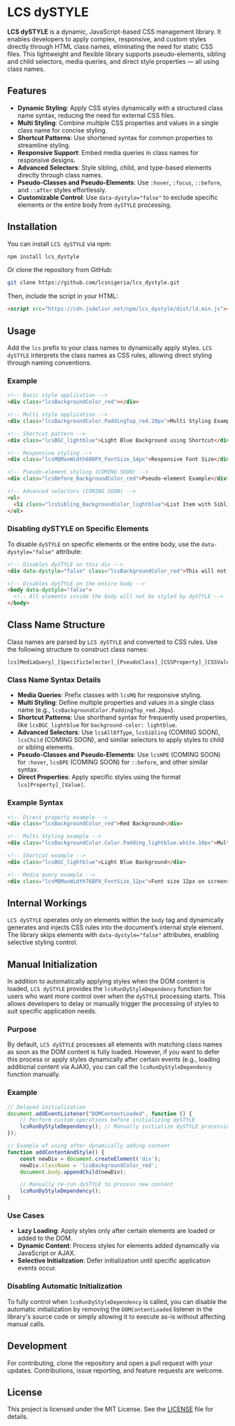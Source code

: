# LCS dySTYLE

**LCS dySTYLE** is a dynamic, JavaScript-based CSS management library. It enables developers to apply complex, responsive, and custom styles directly through HTML class names, eliminating the need for static CSS files. This lightweight and flexible library supports pseudo-elements, sibling and child selectors, media queries, and direct style properties — all using class names.

## Features

- **Dynamic Styling**: Apply CSS styles dynamically with a structured class name syntax, reducing the need for external CSS files.
- **Multi Styling**: Combine multiple CSS properties and values in a single class name for concise styling.
- **Shortcut Patterns**: Use shortened syntax for common properties to streamline styling.
- **Responsive Support**: Embed media queries in class names for responsive designs.
- **Advanced Selectors**: Style sibling, child, and type-based elements directly through class names.
- **Pseudo-Classes and Pseudo-Elements**: Use `:hover`, `:focus`, `::before`, and `::after` styles effortlessly.
- **Customizable Control**: Use `data-dystyle="false"` to exclude specific elements or the entire body from `dySTYLE` processing.

## Installation

You can install `LCS dySTYLE` via npm:

```bash
npm install lcs_dystyle
```

Or clone the repository from GitHub:

```bash
git clone https://github.com/lcsnigeria/lcs_dystyle.git
```

Then, include the script in your HTML:

```html
<script src="https://cdn.jsdelivr.net/npm/lcs_dystyle/dist/ld.min.js"></script>
```

## Usage

Add the `lcs` prefix to your class names to dynamically apply styles. `LCS dySTYLE` interprets the class names as CSS rules, allowing direct styling through naming conventions.

### Example

```html
<!-- Basic style application -->
<div class="lcsBackgroundColor_red"></div>

<!-- Multi style application -->
<div class="lcsBackgroundColor.PaddingTop_red.20px">Multi Styling Example</div>

<!-- Shortcut pattern -->
<div class="lcsBGC_lightblue">Light Blue Background using Shortcut</div>

<!-- Responsive styling -->
<div class="lcsMQMaxWidth600PX_FontSize_14px">Responsive Font Size</div>

<!-- Pseudo-element styling (COMING SOON) -->
<div class="lcsBefore_BackgroundColor_red">Pseudo-element Example</div>

<!-- Advanced selectors (COMING SOON) -->
<ul>
  <li class="lcsSibling_BackgroundColor_lightblue">List Item with Sibling Styling</li>
</ul>
```

### Disabling dySTYLE on Specific Elements

To disable `dySTYLE` on specific elements or the entire body, use the `data-dystyle="false"` attribute:

```html
<!-- Disables dySTYLE on this div -->
<div data-dystyle="false" class="lcsBackgroundColor_red">This will not be styled by dySTYLE.</div>

<!-- Disables dySTYLE on the entire body -->
<body data-dystyle="false">
  <!-- All elements inside the body will not be styled by dySTYLE -->
</body>
```

## Class Name Structure

Class names are parsed by `LCS dySTYLE` and converted to CSS rules. Use the following structure to construct class names:

```plaintext
lcs[MediaQuery]_[SpecificSelector]_[PseudoClass]_[CSSProperty]_[CSSValue]
```

### Class Name Syntax Details

- **Media Queries**: Prefix classes with `lcsMQ` for responsive styling.
- **Multi Styling**: Define multiple properties and values in a single class name (e.g., `lcsBackgroundColor.PaddingTop_red.20px`).
- **Shortcut Patterns**: Use shorthand syntax for frequently used properties, like `lcsBGC_lightblue` for `background-color: lightblue`.
- **Advanced Selectors**: Use `lcsAllOfType`, `lcsSibling` (COMING SOON), `lcsChild` (COMING SOON), and similar selectors to apply styles to child or sibling elements.
- **Pseudo-Classes and Pseudo-Elements**: Use `lcsHPE` (COMING SOON) for `:hover`, `lcsBPE` (COMING SOON) for `::before`, and other similar syntax.
- **Direct Properties**: Apply specific styles using the format `lcs[Property]_[Value]`.

### Example Syntax

```html
<!-- Direct property example -->
<div class="lcsBackgroundColor_red">Red Background</div>

<!-- Multi Styling example -->
<div class="lcsBackgroundColor.Color.Padding_lightblue.white.10px">Multi Styled Element</div>

<!-- Shortcut example -->
<div class="lcsBGC_lightblue">Light Blue Background</div>

<!-- Media query example -->
<div class="lcsMQMaxWidth768PX_FontSize_12px">Font size 12px on screens 768px wide or smaller</div>
```

## Internal Workings

`LCS dySTYLE` operates only on elements within the `body` tag and dynamically generates and injects CSS rules into the document’s internal style element. The library skips elements with `data-dystyle="false"` attributes, enabling selective styling control.

## Manual Initialization

In addition to automatically applying styles when the DOM content is loaded, `LCS dySTYLE` provides the `lcsRunDyStyleDependency` function for users who want more control over when the `dySTYLE` processing starts. This allows developers to delay or manually trigger the processing of styles to suit specific application needs.

### Purpose

By default, `LCS dySTYLE` processes all elements with matching class names as soon as the DOM content is fully loaded. However, if you want to defer this process or apply styles dynamically after certain events (e.g., loading additional content via AJAX), you can call the `lcsRunDyStyleDependency` function manually.

### Example

```javascript
// Delayed initialization
document.addEventListener("DOMContentLoaded", function () {
    // Perform custom operations before initializing dySTYLE
    lcsRunDyStyleDependency(); // Manually initialize dySTYLE processing
});

// Example of using after dynamically adding content
function addContentAndStyle() {
    const newDiv = document.createElement('div');
    newDiv.className = 'lcsBackgroundColor_red';
    document.body.appendChild(newDiv);

    // Manually re-run dySTYLE to process new content
    lcsRunDyStyleDependency();
}
```

### Use Cases

- **Lazy Loading**: Apply styles only after certain elements are loaded or added to the DOM.
- **Dynamic Content**: Process styles for elements added dynamically via JavaScript or AJAX.
- **Selective Initialization**: Defer initialization until specific application events occur.

### Disabling Automatic Initialization

To fully control when `lcsRunDyStyleDependency` is called, you can disable the automatic initialization by removing the `DOMContentLoaded` listener in the library's source code or simply allowing it to execute as-is without affecting manual calls.

## Development

For contributing, clone the repository and open a pull request with your updates. Contributions, issue reporting, and feature requests are welcome.

## License

This project is licensed under the MIT License. See the [LICENSE](LICENSE) file for details.